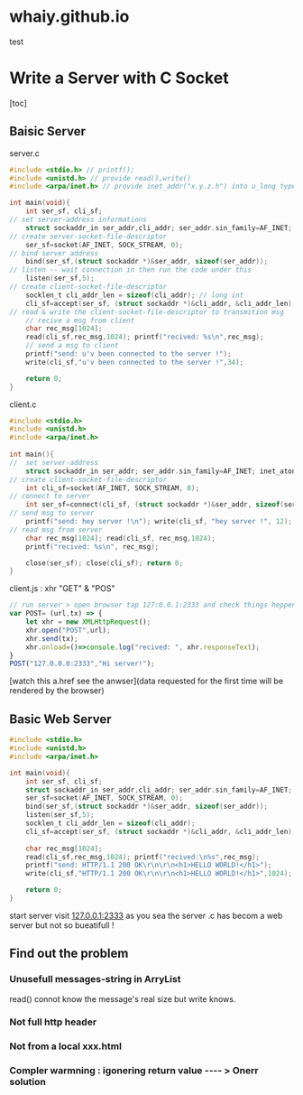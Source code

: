 # whaiy.github.io

test

# Write a Server with C Socket



[toc]



## Baisic Server

server.c

```c
#include <stdio.h> // printf();
#include <unistd.h> // provide read(),write()
#include <arpa/inet.h> // provide inet_addr("x.y.z.h") into u_long type, socket.h ...

int main(void){
    int ser_sf, cli_sf;
// set server-address informations
    struct sockaddr_in ser_addr,cli_addr; ser_addr.sin_family=AF_INET; ser_addr.sin_addr.s_addr=inet_addr("127.0.0.1"); ser_addr.sin_port=htons(2333); // ser_addr.sin_addr.s_addr=INADDR_ANY
// create server-socket-file-descriptor
    ser_sf=socket(AF_INET, SOCK_STREAM, 0);
// bind server address
    bind(ser_sf,(struct sockaddr *)&ser_addr, sizeof(ser_addr));
// listen -- wait connection in then run the code under this
    listen(ser_sf,5);
// create client-socket-file-descriptor 
    socklen_t cli_addr_len = sizeof(cli_addr); // long int
    cli_sf=accept(ser_sf, (struct sockaddr *)&cli_addr, &cli_addr_len);
// read & write the client-socket-file-descriptor to transmition msg
    // recive a msg from client
    char rec_msg[1024];
    read(cli_sf,rec_msg,1024); printf("recived: %s\n",rec_msg);
    // send a msg to client
    printf("send: u'v been connected to the server !");
    write(cli_sf,"u'v been connected to the server !",34);

    return 0;
}
```

client.c

```c
#include <stdio.h>
#include <unistd.h>
#include <arpa/inet.h>
 
int main(){
//  set server-address
    struct sockaddr_in ser_addr; ser_addr.sin_family=AF_INET; inet_aton("127.0.0.1", &ser_addr.sin_addr); ser_addr.sin_port=htons(2333);
// create client-socket-file-descriptor
    int cli_sf=socket(AF_INET, SOCK_STREAM, 0);
// connect to server
    int ser_sf=connect(cli_sf, (struct sockaddr *)&ser_addr, sizeof(ser_addr));
// send msg to server
    printf("send: hey server !\n"); write(cli_sf, "hey server !", 12);
// read msg from server
    char rec_msg[1024]; read(cli_sf, rec_msg,1024);
    printf("recived: %s\n", rec_msg);

	close(ser_sf); close(cli_sf); return 0;
}
```

client.js  : xhr "GET" & "POS"

```js
// run server > open browser tap 127:0.0.1:2333 and check things heppened > restart server run this js code on browser-console and then look what's going on
var POST= (url,tx) => {
    let xhr = new XMLHttpRequest();
    xhr.open("POST",url);
    xhr.send(tx);
    xhr.onload=()=>console.log("recived: ", xhr.responseText);
}
POST("127.0.0.0:2333","Hi server!");
```

[watch this a.href see the anwser](data requested for the first time will be rendered by the browser) 



## Basic Web Server

```c
#include <stdio.h>
#include <unistd.h>
#include <arpa/inet.h>

int main(void){
    int ser_sf, cli_sf;
    struct sockaddr_in ser_addr,cli_addr; ser_addr.sin_family=AF_INET; ser_addr.sin_addr.s_addr=INADDR_ANY; ser_addr.sin_port=htons(2333);
    ser_sf=socket(AF_INET, SOCK_STREAM, 0);
    bind(ser_sf,(struct sockaddr *)&ser_addr, sizeof(ser_addr));
    listen(ser_sf,5);
    socklen_t cli_addr_len = sizeof(cli_addr);
    cli_sf=accept(ser_sf, (struct sockaddr *)&cli_addr, &cli_addr_len);
    
    char rec_msg[1024];
    read(cli_sf,rec_msg,1024); printf("recived:\n%s",rec_msg);
    printf("send: HTTP/1.1 200 OK\r\n\r\n<h1>HELLO WORLD!</h1>");
    write(cli_sf,"HTTP/1.1 200 OK\r\n\r\n<h1>HELLO WORLD!</h1>",1024);

    return 0;
}
```

start server visit [127.0.0.1:2333](127.0.0.1:2333) as you sea the server .c has becom a web server but not so bueatifull ! 



## Find out the problem

### Unusefull messages-string in ArryList

read() connot know the message's real size  but write knows.

 

### Not full http header

### Not from a local xxx.html

### Compler warmning : igonering return value ---- >  Onerr solution

